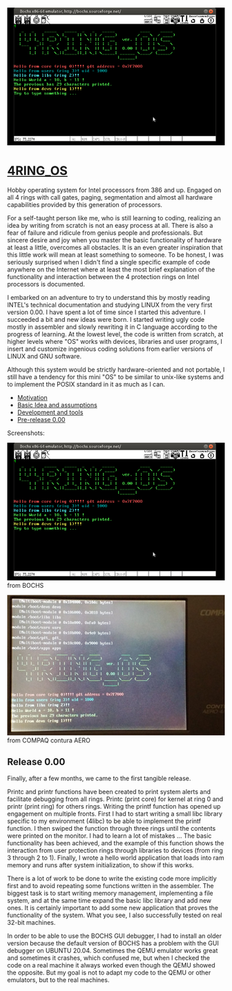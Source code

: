 <p align="center">
  <img src="4RING_OS.png">
</p>

# [4RING_OS](https://www.isoux.org/blog/index.php?article2/4ring_os)

Hobby operating system for Intel processors from 386 and up. Engaged on all 4 rings with call gates, paging, segmentation and almost all hardware capabilities provided by this generation of processors.

For a self-taught person like me, who is still learning to coding, realizing an idea by writing from scratch is not an easy process at all. There is also a fear of failure and ridicule from genius people and professionals. But sincere desire and joy when you master the basic functionality of hardware at least a little, overcomes all obstacles. It is an even greater inspiration that this little work will mean at least something to someone. To be honest, I was seriously surprised when I didn't find a single specific example of code anywhere on the Internet where at least the most brief explanation of the functionality and interaction between the 4 protection rings on Intel processors is documented.

I embarked on an adventure to try to understand this by mostly reading INTEL's technical documentation and studying LINUX from the very first version 0.00. I have spent a lot of time since I started this adventure. I succeeded a bit and new ideas were born. I started writing ugly code mostly in assembler and slowly rewriting it in C language according to the progress of learning. At the lowest level, the code is written from scratch, at higher levels where "OS" works with devices, libraries and user programs, I insert and customize ingenious coding solutions from earlier versions of LINUX and GNU software.

Although this system would be strictly hardware-oriented and not portable, I still have a tendency for this mini "OS" to be similar to unix-like systems and to implement the POSIX standard in it as much as I can.

- [Motivation](https://www.isoux.org/blog/index.php?article3/motivation)
- [Basic Idea and assumptions](https://www.isoux.org/blog/index.php?article4/basic-idea-and-assumptions)
- [Development and tools](https://www.isoux.org/blog/index.php?article5/development-and-tools)
- [Pre-release 0.00](https://www.isoux.org/blog/article6/release-000)

Screenshots:

![Screenshot](4RING_OS.png) from BOCHS

![Screenshot](ON_COMPAQ.jpg) from COMPAQ contura AERO

## Release 0.00
Finally, after a few months, we came to the first tangible release.

Printc and printr functions have been created to print system alerts and facilitate debugging from all rings. Printc (print core) for kernel at ring 0 and printr (print ring) for others rings. Writing the printf function has opened up engagement on multiple fronts. First I had to start writing a small libc library specific to my environment (4libc) to be able to implement the printf function. I then swiped the function through three rings until the contents were printed on the monitor. I had to learn a lot of mistakes ... The basic functionality has been achieved, and the example of this function shows the interaction from user protection rings through libraries to devices (from ring 3 through 2 to 1). Finally, I wrote a hello world application that loads into ram memory and runs after system initialization, to show if this works.

There is a lot of work to be done to write the existing code more implicitly first and to avoid repeating some functions written in the assembler.
The biggest task is to start writing memory management, implementing a file system, and at the same time expand the basic libc library and add new ones.
It is certainly important to add some new application that proves the functionality of the system.
What you see, I also successfully tested on real 32-bit machines.

In order to be able to use the BOCHS GUI debugger, I had to install an older version because the default version of BOCHS has a problem with the GUI debugger on UBUNTU 20.04. Sometimes the QEMU emulator works great and sometimes it crashes, which confused me, but when I checked the code on a real machine it always worked even though the QEMU showed the opposite. But my goal is not to adapt my code to the QEMU or other emulators, but to the real machines.</p>
<p>&#160;</p>
<h2>&#160;</h2>
<p>&#160;</p>
<p>&#160;</p>
